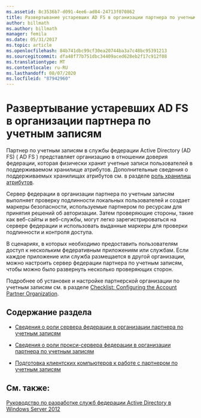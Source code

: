 ```yaml
---
ms.assetid: 8c3536b7-d091-4ee6-ad04-24713f070862
title: Развертывание устаревших AD FS в организации партнера по учетным записям
author: billmath
ms.author: billmath
manager: femila
ms.date: 05/31/2017
ms.topic: article
ms.openlocfilehash: 84b741dbc99cf30ea20744ba3a7c48bc95391213
ms.sourcegitcommit: dfa48f77b751dbc34409aced628eb2f17c912f08
ms.translationtype: MT
ms.contentlocale: ru-RU
ms.lasthandoff: 08/07/2020
ms.locfileid: "87942960"
---
```

# <a name="deploying-legacy-ad-fs-in-the-account-partner-organization"></a>Развертывание устаревших AD FS в организации партнера по учетным записям

Партнер по учетным записям в службы федерации Active Directory (AD FS) \( AD FS \) представляет организацию в отношении доверия федерации, которая физически хранит учетные записи пользователей в поддерживаемом хранилище атрибутов. Дополнительные сведения о поддерживаемых хранилищах атрибутов см. в разделе [роль хранилищ атрибутов](../../ad-fs/technical-reference/The-Role-of-Attribute-Stores.md).

Сервер федерации в организации партнера по учетным записям выполняет проверку подлинности локальных пользователей и создает маркеры безопасности, используемые партнером по ресурсам для принятия решений об авторизации. Затем проверяющие стороны, такие как веб-сайты и веб-службы, могут легко зарегистрироваться на сервере федерации и использовать выданные маркеры для проверки подлинности и контроля доступа.

В сценариях, в которых необходимо предоставить пользователям доступ к нескольким федеративным приложениям или службам. Если каждое приложение или служба размещается в другой организации, можно настроить сервер федерации партнера по учетным записям, чтобы можно было развернуть несколько проверяющих сторон.

Подробнее об установке и настройке партнерской организации по учетным записям см. в разделе [Checklist: Configuring the Account Partner Organization](../../ad-fs/deployment/Checklist--Configuring-the-Account-Partner-Organization.md).

## <a name="in-this-section"></a>Содержание раздела

-   [Сведения о роли сервера федерации в организации партнера по учетным записям](Review-the-Role-of-the-Federation-Server-in-the-Account-Partner.md)

-   [Сведения о роли прокси-сервера федерации в организации партнера по учетным записям](Review-the-Role-of-the-Federation-Server-Proxy-in-the-Account-Partner.md)

-   [Подготовка клиентских компьютеров к работе с партнером по учетным записям](Prepare-Client-Computers-in-the-Account-Partner.md)

## <a name="see-also"></a>См. также:
[Руководство по разработке служб федерации Active Directory в Windows Server 2012](AD-FS-Design-Guide-in-Windows-Server-2012.md)
